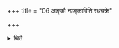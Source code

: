 +++
title = "06 अङ्कौ न्यङ्काविति रथचक्रे"

+++

<details><summary>थिते</summary>

अङ्कौ न्यङ्काविति रथचक्रे अभिमृशति । पक्षसी वा ६
</details>
